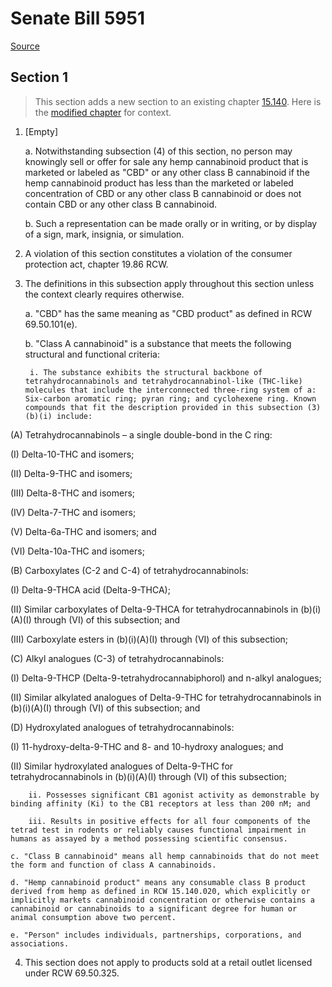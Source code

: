 # Senate Bill 5951

[Source](http://lawfilesext.leg.wa.gov/biennium/2021-22/Pdf/Bills/Senate%20Bills/5951.pdf)
## Section 1
> This section adds a new section to an existing chapter [15.140](/rcw/15_agriculture_and_marketing/15.140_hemp_production.md). Here is the [modified chapter](rcw/15_agriculture_and_marketing/15.140_hemp_production.md) for context.

1. [Empty]

    a. Notwithstanding subsection (4) of this section, no person may knowingly sell or offer for sale any hemp cannabinoid product that is marketed or labeled as "CBD" or any other class B cannabinoid if the hemp cannabinoid product has less than the marketed or labeled concentration of CBD or any other class B cannabinoid or does not contain CBD or any other class B cannabinoid.

    b. Such a representation can be made orally or in writing, or by display of a sign, mark, insignia, or simulation.

2. A violation of this section constitutes a violation of the consumer protection act, chapter 19.86 RCW.

3. The definitions in this subsection apply throughout this section unless the context clearly requires otherwise.

    a. "CBD" has the same meaning as "CBD product" as defined in RCW 69.50.101(e).

    b. "Class A cannabinoid" is a substance that meets the following structural and functional criteria:

        i. The substance exhibits the structural backbone of tetrahydrocannabinols and tetrahydrocannabinol-like (THC-like) molecules that include the interconnected three-ring system of a: Six-carbon aromatic ring; pyran ring; and cyclohexene ring. Known compounds that fit the description provided in this subsection (3)(b)(i) include:

(A) Tetrahydrocannabinols – a single double-bond in the C ring:

(I) Delta-10-THC and isomers;

(II) Delta-9-THC and isomers;

(III) Delta-8-THC and isomers;

(IV) Delta-7-THC and isomers;

(V) Delta-6a-THC and isomers; and

(VI) Delta-10a-THC and isomers;

(B) Carboxylates (C-2 and C-4) of tetrahydrocannabinols:

(I) Delta-9-THCA acid (Delta-9-THCA);

(II) Similar carboxylates of Delta-9-THCA for tetrahydrocannabinols in (b)(i)(A)(I) through (VI) of this subsection; and

(III) Carboxylate esters in (b)(i)(A)(I) through (VI) of this subsection;

(C) Alkyl analogues (C-3) of tetrahydrocannabinols:

(I) Delta-9-THCP (Delta-9-tetrahydrocannabiphorol) and n-alkyl analogues;

(II) Similar alkylated analogues of Delta-9-THC for tetrahydrocannabinols in (b)(i)(A)(I) through (VI) of this subsection; and

(D) Hydroxylated analogues of tetrahydrocannabinols:

(I) 11-hydroxy-delta-9-THC and 8- and 10-hydroxy analogues; and

(II) Similar hydroxylated analogues of Delta-9-THC for tetrahydrocannabinols in (b)(i)(A)(I) through (VI) of this subsection;

        ii. Possesses significant CB1 agonist activity as demonstrable by binding affinity (Ki) to the CB1 receptors at less than 200 nM; and

        iii. Results in positive effects for all four components of the tetrad test in rodents or reliably causes functional impairment in humans as assayed by a method possessing scientific consensus.

    c. "Class B cannabinoid" means all hemp cannabinoids that do not meet the form and function of class A cannabinoids.

    d. "Hemp cannabinoid product" means any consumable class B product derived from hemp as defined in RCW 15.140.020, which explicitly or implicitly markets cannabinoid concentration or otherwise contains a cannabinoid or cannabinoids to a significant degree for human or animal consumption above two percent.

    e. "Person" includes individuals, partnerships, corporations, and associations.

4. This section does not apply to products sold at a retail outlet licensed under RCW 69.50.325.

